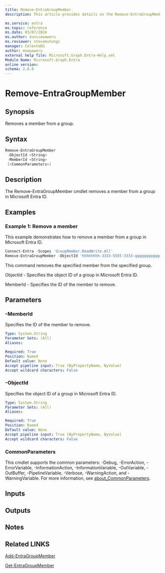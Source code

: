 ```yaml
---
title: Remove-EntraGroupMember.
description: This article provides details on the Remove-EntraGroupMember command.

ms.service: entra
ms.topic: reference
ms.date: 03/07/2024
ms.author: eunicewaweru
ms.reviewer: stevemutungi
manager: CelesteDG
author: msewaweru
external help file: Microsoft.Graph.Entra-Help.xml
Module Name: Microsoft.Graph.Entra
online version:
schema: 2.0.0
---
```


# Remove-EntraGroupMember

## Synopsis

Removes a member from a group.

## Syntax

```powershell
Remove-EntraGroupMember 
 -ObjectId <String> 
 -MemberId <String> 
 [<CommonParameters>]
```

## Description

The Remove-EntraGroupMember cmdlet removes a member from a group in Microsoft Entra ID.

## Examples

### Example 1: Remove a member

This example demonstrates how to remove a member from a group in Microsoft Entra ID.

```powershell
Connect-Entra -Scopes 'GroupMember.ReadWrite.All'
Remove-EntraGroupMember -ObjectId 'hhhhhhhh-3333-5555-3333-qqqqqqqqqqqq' -MemberId 'zzzzzzzz-6666-8888-9999-pppppppppppp'
```

This command removes the specified member from the specified group.  

ObjectId - Specifies the object ID of a group in Microsoft Entra ID.

MemberId - Specifies the ID of the member to remove.

## Parameters

### -MemberId

Specifies the ID of the member to remove.

```yaml
Type: System.String
Parameter Sets: (All)
Aliases:

Required: True
Position: Named
Default value: None
Accept pipeline input: True (ByPropertyName, ByValue)
Accept wildcard characters: False
```

### -ObjectId

Specifies the object ID of a group in Microsoft Entra ID.

```yaml
Type: System.String
Parameter Sets: (All)
Aliases:

Required: True
Position: Named
Default value: None
Accept pipeline input: True (ByPropertyName, ByValue)
Accept wildcard characters: False
```

### CommonParameters

This cmdlet supports the common parameters: -Debug, -ErrorAction, -ErrorVariable, -InformationAction, -InformationVariable, -OutVariable, -OutBuffer, -PipelineVariable, -Verbose, -WarningAction, and -WarningVariable. For more information, see [about_CommonParameters](https://go.microsoft.com/fwlink/?LinkID=113216).

## Inputs

## Outputs

## Notes

## Related LINKS

[Add-EntraGroupMember](Add-EntraGroupMember.md)

[Get-EntraGroupMember](Get-EntraGroupMember.md)
